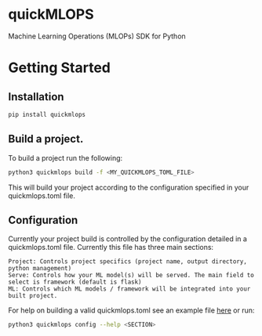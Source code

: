 # quickMLOPS
Machine Learning Operations (MLOPs) SDK for Python

# Getting Started

## Installation

```bash
pip install quickmlops
```

## Build a project. 

To build a project run the following:

```bash
python3 quickmlops build -f <MY_QUICKMLOPS_TOML_FILE>
```

This will build your project according to the configuration specified in your quickmlops.toml file.

## Configuration

Currently your project build is controlled by the configuration detailed in a quickmlops.toml file. Currently this file has three main sections:

    Project: Controls project specifics (project name, output directory, python management)
    Serve: Controls how your ML model(s) will be served. The main field to select is framework (default is flask)
    ML: Controls which ML models / framework will be integrated into your built project.

For help on building a valid quickmlops.toml see an example file [here]() or run:

```bash
python3 quickmlops config --help <SECTION>
```